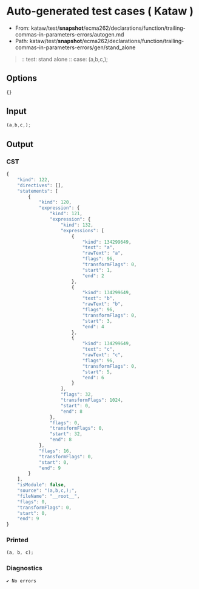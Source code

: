 # Auto-generated test cases ( Kataw )
- From: kataw/test/__snapshot__/ecma262/declarations/function/trailing-commas-in-parameters-errors/autogen.md
- Path: kataw/test/__snapshot__/ecma262/declarations/function/trailing-commas-in-parameters-errors/gen/stand_alone
> :: test: stand alone
> :: case: (a,b,c,);
## Options

`````js
{}
`````
## Input

`````js
(a,b,c,);
`````
## Output

### CST

```javascript
{
    "kind": 122,
    "directives": [],
    "statements": [
        {
            "kind": 120,
            "expression": {
                "kind": 121,
                "expression": {
                    "kind": 132,
                    "expressions": [
                        {
                            "kind": 134299649,
                            "text": "a",
                            "rawText": "a",
                            "flags": 96,
                            "transformFlags": 0,
                            "start": 1,
                            "end": 2
                        },
                        {
                            "kind": 134299649,
                            "text": "b",
                            "rawText": "b",
                            "flags": 96,
                            "transformFlags": 0,
                            "start": 3,
                            "end": 4
                        },
                        {
                            "kind": 134299649,
                            "text": "c",
                            "rawText": "c",
                            "flags": 96,
                            "transformFlags": 0,
                            "start": 5,
                            "end": 6
                        }
                    ],
                    "flags": 32,
                    "transformFlags": 1024,
                    "start": 0,
                    "end": 8
                },
                "flags": 0,
                "transformFlags": 0,
                "start": 32,
                "end": 8
            },
            "flags": 16,
            "transformFlags": 0,
            "start": 0,
            "end": 9
        }
    ],
    "isModule": false,
    "source": "(a,b,c,);",
    "fileName": "__root__",
    "flags": 0,
    "transformFlags": 0,
    "start": 0,
    "end": 9
}
```

### Printed

```javascript
(a, b, c);
```

### Diagnostics

```javascript
✔ No errors
```

